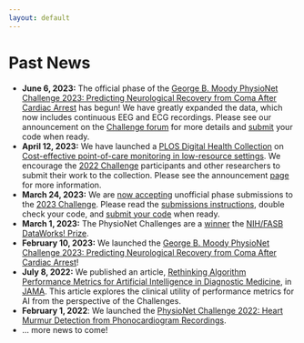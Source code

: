 ```yaml
---
layout: default
---
```


# Past News

- __June 6, 2023:__ The official phase of the [George B. Moody PhysioNet Challenge 2023: Predicting Neurological Recovery from Coma After Cardiac Arrest](/2023/) has begun! We have greatly expanded the data, which now includes continuous EEG and ECG recordings. Please see our announcement on the [Challenge forum](https://groups.google.com/g/physionet-challenges/) for more details and [submit](https://docs.google.com/forms/d/e/1FAIpQLSfBY14ldx1ngucgEUZCvVPMqsRH4tya2M51oejieA1dJGPC9w/viewform?usp=sf_link) your code when ready.
- __April 12, 2023:__ We have launched a [PLOS Digital Health Collection](https://journals.plos.org/digitalhealth/) on [Cost-effective point-of-care monitoring in low-resource settings](https://physionetchallenges.org/focus-issue/). We encourage the [2022 Challenge](/2022/) participants and other researchers to submit their work to the collection. Please see the announcement [page](https://physionetchallenges.org/focus-issue/) for more information.
- __March 24, 2023:__ We are [now accepting](https://groups.google.com/g/physionet-challenges/c/vagQtJbVOIw) unofficial phase submissions to the [2023 Challenge](/2023/). Please read the [submissions instructions](submissions), double check your code, and [submit your code](https://docs.google.com/forms/d/e/1FAIpQLSedoXArGWNlo_VEUsR4tPque62j8rmHKkG5cLG18Uj-IWivgQ/viewform?usp=sf_link) when ready.
- __March 1, 2023:__ The PhysioNet Challenges are a [winner](https://groups.google.com/g/physionet-challenges/c/QFodMHOHXak) the [NIH/FASB DataWorks! Prize](https://www.faseb.org/data-management-and-sharing/dataworks-prize).
- __February 10, 2023:__ We launched the [George B. Moody PhysioNet Challenge 2023: Predicting Neurological Recovery from Coma After Cardiac Arrest](/2023/)!
- __July 8, 2022:__ We published an article, [Rethinking Algorithm Performance Metrics for Artificial Intelligence in Diagnostic Medicine](https://jamanetwork.com/journals/jama/fullarticle/2794258), in [JAMA](https://jamanetwork.com/). This article explores the clinical utility of performance metrics for AI from the perspective of the Challenges.
- __February 1, 2022__: We launched the [PhysioNet Challenge 2022: Heart Murmur Detection from Phonocardiogram Recordings](../2022/).
- ... more news to come!

